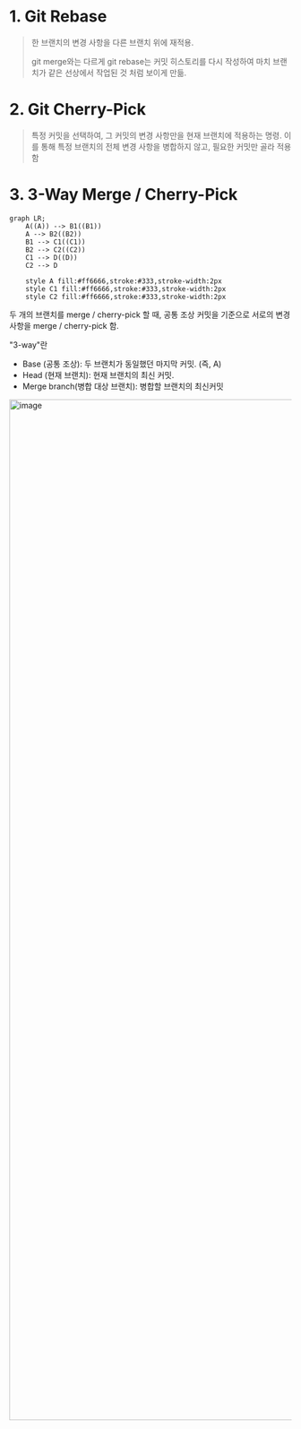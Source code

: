 # 1. Git Rebase

> 한 브랜치의 변경 사항을 다른 브랜치 위에 재적용.
>
> git merge와는 다르게 git rebase는 커밋 히스토리를 다시 작성하여 마치 브랜치가 같은 선상에서 작업된 것 처럼 보이게 만듦.

# 2. Git Cherry-Pick

> 특정 커밋을 선택하여, 그 커밋의 변경 사항만을 현재 브랜치에 적용하는 명령. 이를 통해 특정 브랜치의 전체 변경 사항을 병합하지 않고, 필요한 커밋만 골라 적용함

# 3. 3-Way Merge / Cherry-Pick

```mermaid
graph LR;
    A((A)) --> B1((B1))
    A --> B2((B2))
    B1 --> C1((C1))
    B2 --> C2((C2))
    C1 --> D((D))
    C2 --> D
    
    style A fill:#ff6666,stroke:#333,stroke-width:2px
    style C1 fill:#ff6666,stroke:#333,stroke-width:2px
    style C2 fill:#ff6666,stroke:#333,stroke-width:2px    
```




두 개의 브랜치를 merge / cherry-pick 할 때, 공통 조상 커밋을 기준으로 서로의 변경사항을 merge / cherry-pick 함.

"3-way"란

- Base (공통 조상): 두 브랜치가 동일했던 마지막 커밋. (즉, A)
- Head (현재 브랜치): 현재 브랜치의 최신 커밋.
- Merge branch(병합 대상 브랜치): 병합할 브랜치의 최신커밋

<img width="1823" alt="image" src="https://github.com/user-attachments/assets/04d98330-c64e-48f8-84ac-9ef4ad4bd282">